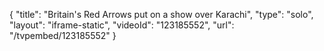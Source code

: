 {
    "title": "Britain's Red Arrows put on a show over Karachi",
    "type": "solo",
    "layout": "iframe-static",
    "videoId": "123185552",
    "url": "\/tvpembed\/123185552"
}